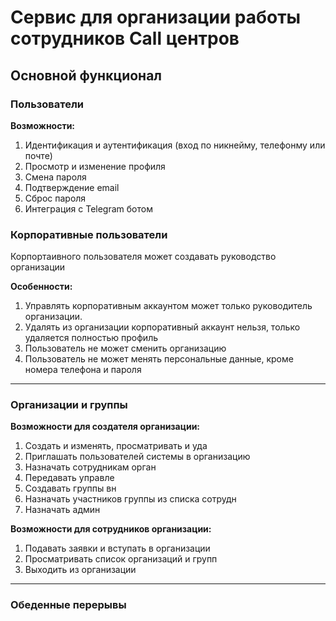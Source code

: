 # Сервис для организации работы сотрудников Call центров

## Основной функционал
### Пользователи
**Возможности:**
1. Идентификация и аутентификация (вход по никнейму, телефонму или почте)
2. Просмотр и изменение профиля
3. Смена пароля
5. Подтверждение email
6. Сброс пароля
7. Интеграция с Telegram ботом

### Корпоративные пользователи
Корпортаивного пользователя может создавать руководство организации

**Особенности:**

1. Управлять корпоративным аккаунтом может только руководитель организации.
2. Удалять из организации корпоративный аккаунт нельзя, только удаляется полностью профиль
3. Пользователь не может сменить организацию
4. Пользователь не может менять персональные данные, кроме номера телефона и пароля

---

### Организации и группы
**Возможности для создателя организации:**
1. Создать и изменять, просматривать и уда
2. Приглашать пользователей системы в организацию 
3. Назначать сотрудникам орган
4. Передавать управле
5. Создавать группы вн
6. Назначать участников группы из списка сотрудн
7. Назначать админ

**Возможности для сотрудников организации:**
1. Подавать заявки и вступать в организации
2. Просматривать список организаций и групп
3. Выходить из организации
---

### Обеденные перерывы
